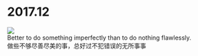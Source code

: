 # 2017.12
<!-- ex_nonav -->
![](https://ws1.sinaimg.cn/large/728592fegy1fmy1ecj93oj20g40msq40.jpg)  
Better to do something imperfectly than to do nothing flawlessly.   
做些不够尽善尽美的事，总好过不犯错误的无所事事